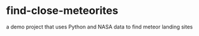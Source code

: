 # find-close-meteorites
a demo project that uses Python and  NASA data to find meteor landing sites
